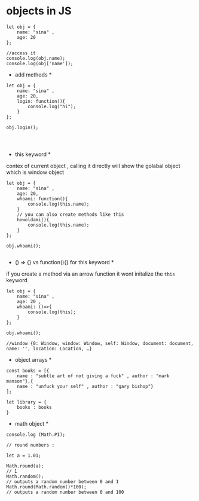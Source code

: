 # objects in JS

```
let obj = {
	name: "sina" ,
	age: 20
};

//access it
console.log(obj.name);
console.log(obj['name']);

```

* add methods *

```
let obj = {
	name: "sina" ,
	age: 20,
	login: function(){
		console.log("hi");
	}
};

obj.login();




```

* this keyword *

contex of current object , calling it directly will show the golabal object which is window object

```
let obj = {
	name: "sina" ,
	age: 20,
	whoami: function(){
		console.log(this.name);
	}
	// you can also create methods like this
	howoldami(){
		console.log(this.name);
	}
};

obj.whoami();


```

* () => {} vs function(){} for this keyword *

if you create a method via an arrow function it wont initalize the `this` keyword
```
let obj = {
	name: "sina" ,
	age: 20 , 
	whoami: ()=>{
		console.log(this);
	}
};

obj.whoami();

//window {0: Window, window: Window, self: Window, document: document, name: '', location: Location, …}

```
* object arrays *
```
const books = [{
    name : "subtle art of not giving a fuck" , author : "mark manson"},{
    name : "unfuck your self" , author : "gary bishop"}
];

let library = {
    books : books
}

```

* math object *

```
console.log (Math.PI);

// round numbers :

let a = 1.01;

Math.round(a);
// 1
Math.random();
// outputs a random number between 0 and 1
Math.round(Math.random()*100);
// outputs a random number between 0 and 100

```
